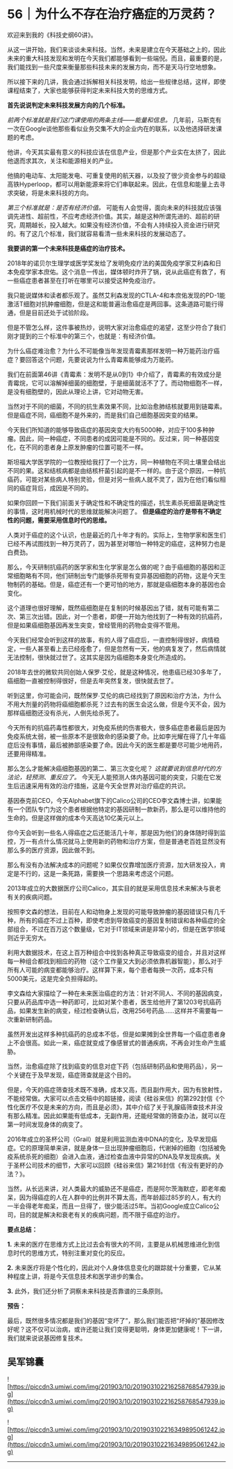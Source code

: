# 56｜为什么不存在治疗癌症的万灵药？

欢迎来到我的《科技史纲60讲》。

从这一讲开始，我们来谈谈未来科技。当然，未来是建立在今天基础之上的，因此未来的重大科技发现和发明在今天我们都能够看到一些端倪。而且，最重要的是，我们能找到一些尺度来衡量那些科技未来的发展方向，而不是天马行空地想象。

所以接下来的几讲，我会通过拆解相关科技发明，给出一些规律总结，这样，即使课程结束了，大家也能够获得判定未来科技大势的思维方式。

 **首先说说判定未来科技发展方向的几个标准。**

 *前两个标准就是我们这门课使用的两条主线——能量和信息。* 几年前，马斯克有一次在Google谈他那些看似业务交集不大的企业内在的联系，以及他选择研发课题的考虑。

他讲，今天其实最有意义的科技应该在信息产业，但是那个产业实在太挤了，因此他退而求其次，关注和能源相关的产业。

他搞的电动车、太阳能发电、可重复使用的航天器，以及投了很少资金参与的超级高铁Hyperloop，都可以用新能源来将它们串联起来。因此，在信息和能量上去寻求突破，将是未来科技的方向。

 *第三个标准就是：是否有经济价值。* 可能有人会觉得，面向未来的科技就应该强调先进性、超前性，不应考虑经济价值。其实，越是这种所谓先进的、超前的研究，周期越长，投入越大。如果没有经济价值，不会有人持续投入资金进行研究的。有了这几个标准，我们就容易看清一些未来科技的发展动态了。

 **我要讲的第一个未来科技是癌症的治疗技术。**

2018年的诺贝尔生理学或医学奖发给了发明免疫疗法的美国免疫学家艾利森和日本免疫学家本庶佑。这个消息一传出，媒体顿时炸开了锅，说从此癌症有救了，有一些癌症患者甚至在打听在哪里可以接受这种免疫治疗。

我只能说媒体和读者都乐观了。虽然艾利森发现的CTLA-4和本庶佑发现的PD-1能激活T细胞对抗肿瘤细胞，但是这和能普遍治愈癌症是两回事。这条道路可能行得通，但是目前还处于试验阶段。

但是不管怎么样，这件事被热炒，说明大家对治愈癌症的渴望，这至少符合了我们刚才提到的三个标准中的第三个，也就是：有经济价值。

为什么癌症难治愈？为什么不可能像当年发现青霉素那样发明一种万能药治疗癌症？要回答这个问题，先要说说为什么青霉素能够成为万能药。

我们在前面第46讲《青霉素：发明不是从0到1》中介绍了，青霉素的有效成分是青霉烷，它可以溶解掉细菌的细胞壁，于是细菌就活不了了。而动物细胞不一样，是没有细胞壁的，因此从理论上讲，它对动物无害。

当然对于不同的细菌，不同的抗生素效果不同，比如治愈肺结核就要用到链霉素。但是癌症不同，癌细胞不是外来的，而是我们自己细胞基因突变的结果。

今天我们所知道的能够导致癌症的基因突变大约有5000种，对应于100多种肿瘤。因此，同一种癌症，不同患者的成因可能是不同的。反过来，同一种基因变化，在不同的患者身上原发肿瘤的位置可能不一样。

斯坦福大学医学院的一位教授给我打了一个比方，同一种植物在不同土壤里会结出不同的果。这和结核病都是由结核杆菌引起的是不一样的。由于这个原因，一种抗癌药，可能对某些病人特别灵验，但是对另一些病人就不灵了，因为在他们看似相同的癌症背后，成因是不同的。

如果你回顾一下我们前面关于确定性和不确定性的描述，抗生素杀死细菌是确定性的事情，这时用机械时代的思维就能解决问题了。 **但是癌症的治疗是带有不确定性的问题，需要采用信息时代的思维。**

人类对于癌症的这个认识，也是最近的几十年才有的。实际上，生物学家和医生们已经不再试图找到一种万灵药了，因为甚至对哪怕一种特定的癌症，这种努力也是白费劲。

那么，今天研制抗癌药的医学家和生化学家是怎么做的呢？由于癌细胞的基因和正常细胞略有不同，他们研制出专门能够杀死带有变异基因细胞的药物，这是今天生物制药的基础。但是，癌症还有一个更可怕的地方，那就是癌细胞本身的基因也会变化。

这个道理也很好理解，既然癌细胞是在复制的时候基因出了错，就有可能有第二次、第三次出错。因此，对一个患者，即便一开始为他找到了一种有效的抗癌药，但是如果癌细胞基因再发生突变，曾经管用的药物会变得不管用。

今天我们经常会听到这样的故事，有的人得了癌症后，一直控制得很好，病情稳定，一些人甚至看上去已经痊愈了，但是忽然有一天，他的病复发了，然后病情就无法控制，很快就过世了。这其实是因为癌细胞本身变化所造成的。

2018年去世的微软共同创始人保罗·艾伦，就是这种情况，他患癌已经30多年了，癌细胞一直被控制得很好，但是去年突然复发，很快就去世了。

听到这里，你可能会问，既然保罗∙艾伦的病已经找到了原因和治疗方法，为什么不用大剂量的药物将癌细胞都杀死？过去有的医生会这么做，但是今天不会，因为那样癌细胞还没有杀光，人倒先给杀死了。

今天所有的抗癌药毒性都很大，对免疫系统的伤害极大，很多癌症患者最后是因为免疫系统太弱，被一些原本不是很致命的感染要了命。比如李光耀在得了几十年癌症后没有事情，最后被肺部感染要了命。因此今天的医生都是要尽可能少地用药，还要用得精准。

那么怎么才能解决癌细胞基因的第二、第三次变化呢？ *这就要说到信息时代的方法论，轻预测、重反应了。* 今天无人能预测人体内基因可能的突变，只能在它发生后迅速采用有效的治疗措施，这是今天全世界对治疗癌症的共识。

基因泰克前CEO，今天Alphabet旗下的Calico公司的CEO李文森博士讲，如果能有一个团队专门为这个患者根据他特定的基因研制一款新药，那么是可以维持他的生命的。但是这样做的成本今天高达10亿美元以上。

你今天会听到一些名人得癌症之后还能活几十年，那是因为他们的身体随时得到监控，万一有点什么情况就马上使用新的药物和治疗方案，但是普通老百姓显然没有那么多的医疗资源，因此做不到。

那么有没有办法解决成本的问题呢？如果仅仅靠增加医疗资源，加大研发投入，肯定是不行的，这是一条死路，需要换一个思路来考虑这个问题。

2013年成立的大数据医疗公司Calico，其实目的就是采用信息技术来解决与衰老有关的疾病问题。

按照李文森的想法，目前在人和动物身上发现的可能导致肿瘤的基因错误只有几千种，所有的癌症不过上百种，即使考虑到导致癌变的基因复制错误和各种癌症的全部组合，不过在百万这个数量级，它对于IT领域来讲是非常小的，但是在医学领域则近乎无穷大。

利用大数据技术，在这上百万种组合中找到各种真正导致癌变的组合，并且对这样每一种组合都找到相应的药物（这个工作量又大到必须依靠机器智能），那么对于所有人可能的病变都能够治疗。这样算下来，每个患者每换一次药，成本只有5000美元，这是完全负担得起的。

李文森给大家描绘了一种在未来医治癌症的方法：针对不同人、不同的基因病变，只要从药品库中选一种药即可，比如对某个患者，医生给他开了第1203号抗癌药品，如果发生新的病变，经过检查确认后，改用256号药品……这样并不需要每一次重新研制药品。

虽然开发出这样多种抗癌药的总成本不低，但是如果摊到全世界每一个癌症患者身上不会很高。如此一来，癌症就变成了像感冒式的普通疾病，不再会对生命产生威胁。

当然，治愈癌症除了找到癌变的信息对症下药（包括研制药品和使用药品），另一个关键在于及早发现，癌症筛查就是这个目的。

但是，今天的癌症筛查技术既不准确，成本又高，而且副作用大，因为有放射性，不能经常做。大家可以点击文稿中的超链接，阅读《硅谷来信》的第292封信《个性化医疗不仅是未来的方向，而且是必须》，其中介绍了关于乳腺癌筛查技术并没有那么精准。因此如果能有低成本，无副作用，还能经常做的筛查办法，就可以在第一时间发现身体的病变了。

2016年成立的圣杯公司（Grail）就是利用监测血液中DNA的变化，及早发现癌症。它的原理简单来讲，就是身体一旦出现肿瘤细胞后，代谢掉的细胞（包括被免疫系统杀死的细胞）会进入血液，通过检查血液中异常的DNA及早发现疾病。关于圣杯公司技术的细节，大家可以回顾《硅谷来信》第216封信《有没有更好的办法？》。

当然，从长远来讲，对人类最大的威胁还不是癌症，而是阿尔茨海默症，即老年痴呆，因为得癌症的人在人群中的比例并不算太高，而年龄超过85岁的人，有大约一半会得老年痴呆，而且一旦得了，很少能活过5年。当初Google成立Calico公司，目的就是解决和衰老有关的疾病问题，而不限于癌症的治疗。

 **要点总结：**

 **1.** 未来的医疗在思维方式上比过去会有很大的不同，主要是从机械思维进化到信息时代的思维方式，特别注重对变化的反应。

 **2.** 未来医疗将是个性化的，因此对个人身体信息变化的跟踪就十分重要，它从某种程度上讲，将是今天信息技术和医学进步的集合。

 **3.** 此外，我们还分析了洞察未来科技是否靠谱的三条原则。

 **预告：**

最后，既然很多情况都是我们的基因“变坏了”，那么我们能否把“坏掉的”基因修改好呢？这不仅可以治病，或许还能让我们变得更聪明，身体更加健康呢！下一讲，我们就来说说基因修复技术。

## 吴军锦囊

![https://piccdn3.umiwi.com/img/201903/10/201903102216258768547939.jpg](https://piccdn3.umiwi.com/img/201903/10/201903102216258768547939.jpg)

![https://piccdn3.umiwi.com/img/201903/10/201903102216349895061242.jpg](https://piccdn3.umiwi.com/img/201903/10/201903102216349895061242.jpg)

---
